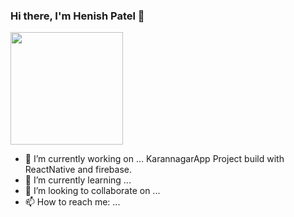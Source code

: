 ### Hi there, I'm Henish Patel 👋

<img height="180em" src="https://github-readme-stats.vercel.app/api?username=henishpatel9045&show_icons=true&hide_border=true&&count_private=true&include_all_commits=true" />

- 🔭 I’m currently working on ... KarannagarApp Project build with ReactNative and firebase.
- 🌱 I’m currently learning ...
- 👯 I’m looking to collaborate on ...
- 📫 How to reach me: ... 

